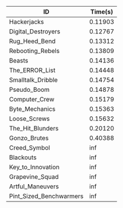 |ID|Time(s)|
|-|-|
|Hackerjacks|0.11903|
|Digital_Destroyers|0.12767|
|Rug_Heed_Bend|0.13312|
|Rebooting_Rebels|0.13809|
|Beasts|0.14136|
|The_ERROR_List|0.14448|
|Smalltalk_Dribble|0.14754|
|Pseudo_Boom|0.14878|
|Computer_Crew|0.15179|
|Byte_Mechanics|0.15363|
|Loose_Screws|0.15632|
|The_Hit_Blunders|0.20120|
|Gonzo_Brutes|0.40388|
|Creed_Symbol|inf|
|Blackouts|inf|
|Key_to_Innovation|inf|
|Grapevine_Squad|inf|
|Artful_Maneuvers|inf|
|Pint_Sized_Benchwarmers|inf|
